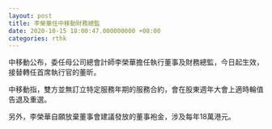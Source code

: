 ```yaml
---
layout: post
title: 李榮華任中移動財務總監
date: 2020-10-15 18:00:47.000000000 +08:00
categories: rthk
---
```


中移動公布，委任母公司總會計師李榮華擔任執行董事及財務總監，今日起生效，接替轉任首席執行官的董昕。

中移動指，雙方並無訂立特定服務年期的服務合約，會在股東週年大會上適時輪值告退及重選。

另外，李榮華自願放棄董事會建議發放的董事袍金，涉及每年18萬港元。

